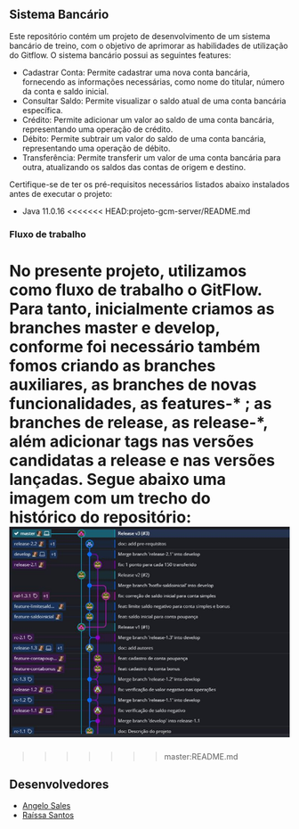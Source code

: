 ## Sistema Bancário

Este repositório contém um projeto de desenvolvimento de um sistema bancário de treino, com o objetivo de aprimorar as habilidades de utilização do Gitflow. O sistema bancário possui as seguintes features:

- Cadastrar Conta: Permite cadastrar uma nova conta bancária, fornecendo as informações necessárias, como nome do titular, número da conta e saldo inicial.
- Consultar Saldo: Permite visualizar o saldo atual de uma conta bancária específica.
- Crédito: Permite adicionar um valor ao saldo de uma conta bancária, representando uma operação de crédito.
- Débito: Permite subtrair um valor do saldo de uma conta bancária, representando uma operação de débito.
- Transferência: Permite transferir um valor de uma conta bancária para outra, atualizando os saldos das contas de origem e destino.

Certifique-se de ter os pré-requisitos necessários listados abaixo instalados antes de executar o projeto:
- Java 11.0.16
<<<<<<< HEAD:projeto-gcm-server/README.md

### Fluxo de trabalho

No presente projeto, utilizamos como fluxo de trabalho o GitFlow. Para tanto, inicialmente criamos as branches master e develop, conforme foi necessário também fomos criando as branches auxiliares, as branches de novas funcionalidades, as features-* ; as branches de release, as release-*, além adicionar tags nas versões candidatas a release e nas versões lançadas.
Segue abaixo uma imagem com um trecho do histórico do repositório:
![Arvore do Projeto](img/arvore.JPG)
=======
>>>>>>> master:README.md

## Desenvolvedores
- [Angelo Sales](https://github.com/AngeloGustavo) 
- [Raíssa Santos](https://github.com/raixasantos)